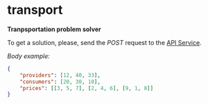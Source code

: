 # transport

**Tranpsportation problem solver**

To get a solution, please, send the *POST* request to the [API Service](https://stormy-eyrie-45988.herokuapp.com/transport/).

*Body example:*

```JSON
{
	"providers": [12, 40, 33],
	"consumers": [20, 30, 10],
	"prices": [[3, 5, 7], [2, 4, 6], [9, 1, 8]]
}

